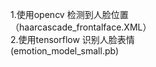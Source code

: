 
1.使用opencv 检测到人脸位置<br>
  （haarcascade_frontalface.XML）<br>
2.使用tensorflow 识别人脸表情<br>
  (emotion_model_small.pb)<br>
  
